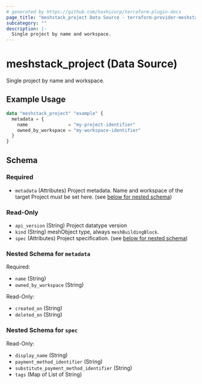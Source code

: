 ```yaml
---
# generated by https://github.com/hashicorp/terraform-plugin-docs
page_title: "meshstack_project Data Source - terraform-provider-meshstack"
subcategory: ""
description: |-
  Single project by name and workspace.
---
```


# meshstack_project (Data Source)

Single project by name and workspace.

## Example Usage

```terraform
data "meshstack_project" "example" {
  metadata = {
    name               = "my-project-identifier"
    owned_by_workspace = "my-workspace-identifier"
  }
}
```

<!-- schema generated by tfplugindocs -->
## Schema

### Required

- `metadata` (Attributes) Project metadata. Name and workspace of the target Project must be set here. (see [below for nested schema](#nestedatt--metadata))

### Read-Only

- `api_version` (String) Project datatype version
- `kind` (String) meshObject type, always `meshBuildingBlock`.
- `spec` (Attributes) Project specification. (see [below for nested schema](#nestedatt--spec))

<a id="nestedatt--metadata"></a>
### Nested Schema for `metadata`

Required:

- `name` (String)
- `owned_by_workspace` (String)

Read-Only:

- `created_on` (String)
- `deleted_on` (String)


<a id="nestedatt--spec"></a>
### Nested Schema for `spec`

Read-Only:

- `display_name` (String)
- `payment_method_identifier` (String)
- `substitute_payment_method_identifier` (String)
- `tags` (Map of List of String)
